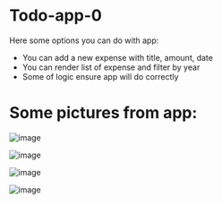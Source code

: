 # Todo-app-0

Here some options you can do with app:
- You can add a new expense with title, amount, date
- You can render list of expense and filter by year
- Some of logic ensure app will do correctly

# Some pictures from app:

![image](https://user-images.githubusercontent.com/86565241/194911090-63b65f98-4e0f-4f21-8361-9505c131ca74.png)

![image](https://user-images.githubusercontent.com/86565241/194911119-5f9c86df-e94a-45ee-8668-1b7e59ee8af9.png)

![image](https://user-images.githubusercontent.com/86565241/194911242-954f7111-476e-4572-8fc6-39722e548162.png)

![image](https://user-images.githubusercontent.com/86565241/194911170-10dab301-f910-406b-b00a-a4395821dbae.png)

